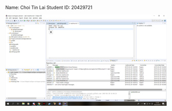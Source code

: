 Name: Choi Tin Lai
Student ID: 20429721

![image.png](https://raw.githubusercontent.com/raptorchoi1998/comp3111-lab1-demo/66cc3cb45df8b708078e021ab6045f8d69aa16ec/image.png)
      